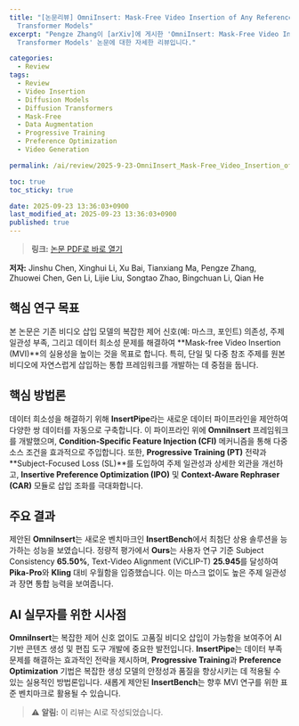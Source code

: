 ```yaml
---
title: "[논문리뷰] OmniInsert: Mask-Free Video Insertion of Any Reference via Diffusion
  Transformer Models"
excerpt: "Pengze Zhang이 [arXiv]에 게시한 'OmniInsert: Mask-Free Video Insertion of Any Reference via Diffusion
  Transformer Models' 논문에 대한 자세한 리뷰입니다."

categories:
  - Review
tags:
  - Review
  - Video Insertion
  - Diffusion Models
  - Diffusion Transformers
  - Mask-Free
  - Data Augmentation
  - Progressive Training
  - Preference Optimization
  - Video Generation

permalink: /ai/review/2025-9-23-OmniInsert_Mask-Free_Video_Insertion_of_Any_Reference_via_Diffusion_Transformer_Models/

toc: true
toc_sticky: true

date: 2025-09-23 13:36:03+0900
last_modified_at: 2025-09-23 13:36:03+0900
published: true
---
```

> **링크:** [논문 PDF로 바로 열기](https://arxiv.org/abs/2509.17627)

**저자:** Jinshu Chen, Xinghui Li, Xu Bai, Tianxiang Ma, Pengze Zhang, Zhuowei Chen, Gen Li, Lijie Liu, Songtao Zhao, Bingchuan Li, Qian He



## 핵심 연구 목표
본 논문은 기존 비디오 삽입 모델의 복잡한 제어 신호(예: 마스크, 포인트) 의존성, 주제 일관성 부족, 그리고 데이터 희소성 문제를 해결하여 **Mask-free Video Insertion (MVI)**의 실용성을 높이는 것을 목표로 합니다. 특히, 단일 및 다중 참조 주제를 원본 비디오에 자연스럽게 삽입하는 통합 프레임워크를 개발하는 데 중점을 둡니다.

## 핵심 방법론
데이터 희소성을 해결하기 위해 **InsertPipe**라는 새로운 데이터 파이프라인을 제안하여 다양한 쌍 데이터를 자동으로 구축합니다. 이 파이프라인 위에 **OmniInsert** 프레임워크를 개발했으며, **Condition-Specific Feature Injection (CFI)** 메커니즘을 통해 다중 소스 조건을 효과적으로 주입합니다. 또한, **Progressive Training (PT)** 전략과 **Subject-Focused Loss (SL)**를 도입하여 주제 일관성과 상세한 외관을 개선하고, **Insertive Preference Optimization (IPO)** 및 **Context-Aware Rephraser (CAR)** 모듈로 삽입 조화를 극대화합니다.

## 주요 결과
제안된 **OmniInsert**는 새로운 벤치마크인 **InsertBench**에서 최첨단 상용 솔루션을 능가하는 성능을 보였습니다. 정량적 평가에서 **Ours**는 사용자 연구 기준 Subject Consistency **65.50%**, Text-Video Alignment (ViCLIP-T) **25.945**를 달성하여 **Pika-Pro**와 **Kling** 대비 우월함을 입증했습니다. 이는 마스크 없이도 높은 주제 일관성과 장면 통합 능력을 보여줍니다.

## AI 실무자를 위한 시사점
**OmniInsert**는 복잡한 제어 신호 없이도 고품질 비디오 삽입이 가능함을 보여주어 AI 기반 콘텐츠 생성 및 편집 도구 개발에 중요한 발전입니다. **InsertPipe**는 데이터 부족 문제를 해결하는 효과적인 전략을 제시하며, **Progressive Training**과 **Preference Optimization** 기법은 복잡한 생성 모델의 안정성과 품질을 향상시키는 데 적용될 수 있는 실용적인 방법론입니다. 새롭게 제안된 **InsertBench**는 향후 MVI 연구를 위한 표준 벤치마크로 활용될 수 있습니다.

> ⚠️ **알림:** 이 리뷰는 AI로 작성되었습니다.